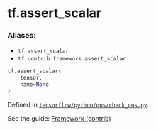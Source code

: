 <div itemscope itemtype="http://developers.google.com/ReferenceObject">
<meta itemprop="name" content="tf.assert_scalar" />
</div>

# tf.assert_scalar

### Aliases:

* `tf.assert_scalar`
* `tf.contrib.framework.assert_scalar`

``` python
tf.assert_scalar(
    tensor,
    name=None
)
```



Defined in [`tensorflow/python/ops/check_ops.py`](https://www.tensorflow.org/code/tensorflow/python/ops/check_ops.py).

See the guide: [Framework (contrib)](../../../api_guides/python/contrib.framework.md)

